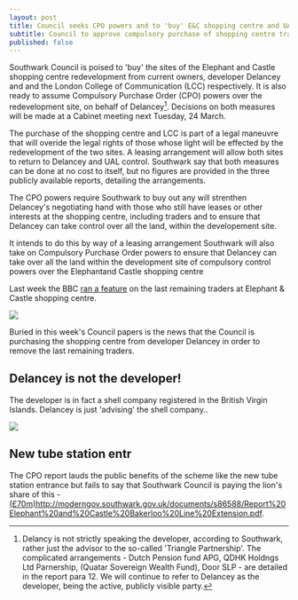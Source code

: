 ```yaml
---
layout: post
title: Council seeks CPO powers and to 'buy' E&C shopping centre and UAL building
subtitle: Council to approve compulsory purchase of shopping centre traders
published: false
---
```

Southwark Council is poised to 'buy' the sites of the Elephant and Castle shopping centre redevelopment from current owners, developer Delancey and and the London College of Communication (LCC) respectively.  It is also ready to assume Compulsory Purchase Order (CPO) powers over the redevelopment site, on behalf of Delancey[^1].  Decisions on both measures will be made at a Cabinet meeting next Tuesday, 24 March. 


The purchase of the shopping centre and LCC is part of a legal maneuvre that will overide the legal rights of those whose light will be effected by the redevelopment of the two sites. A leasing arrangement will allow both sites to return to Delancey and UAL control.  Southwark say that both measures can be done at no cost to itself, but no figures are provided in the three publicly available reports, detailing the arrangements.  

The CPO powers require Southwark to buy out any will strenthen Delancey's negotiating hand with those who still have leases or other interests at the shopping centre, including traders and to ensure that Delancey can take control over all the land, within the developement site.

It intends to do this by way of a leasing arrangement Southwark will also take on Compulsory Purchase Order powers to ensure that Delancey can take over all the land  within the development site  of compulsory control powers over the Elephantand Castle shopping centre 




Last week the BBC [ran a feature](https://twitter.com/LatinElephant/status/1239870649851613185) on the last remaining traders at Elephant & Castle shopping centre.

![](http://35percent.org/img/tradersbbc.png)

Buried in this week's Council papers is the news that the Council is purchasing the shopping centre from developer Delancey in order to remove the last remaining traders. 

## Delancey is not the developer!
The developer is in fact a shell company registered in the British Virgin Islands. Delancey is just 'advising' the shell company..

![](http://35percent.org/img/bvidelancey.png)

## New tube station entr
The CPO report lauds the public benefits of the scheme like the new tube station entrance but fails to say that Southwark Council is paying the lion's share of this - [(£70m)]()http://moderngov.southwark.gov.uk/documents/s86588/Report%20Elephant%20and%20Castle%20Bakerloo%20Line%20Extension.pdf.
[^1]: Delancy is not strictly speaking the developer, according to Southwark, rather just the advisor to the so-called 'Triangle Partnership'.  The complicated arrangements   - Dutch Pension fund APG, QDHK Holdngs Ltd Parnership, (Quatar Sovereign Wealth Fund), Door SLP  - are detailed in the report para 12.  We will continue to refer to Delancey as the developer, being the active, publicly visible party. 
